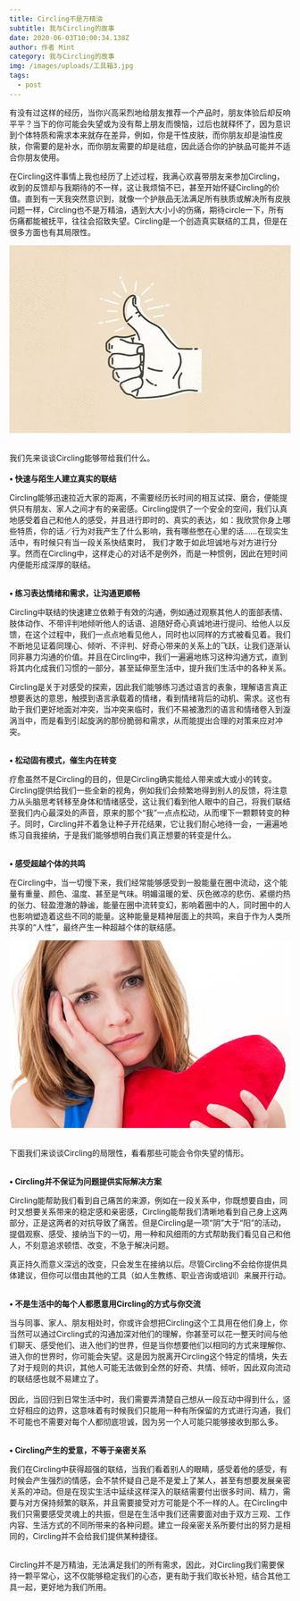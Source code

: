 ```yaml
---
title: Circling不是万精油
subtitle: 我与Circling的故事
date: 2020-06-03T10:00:34.138Z
author: 作者 Mint
category: 我与Circling的故事
img: /images/uploads/工具箱3.jpg
tags:
  - post
---
```

有没有过这样的经历，当你兴高采烈地给朋友推荐一个产品时，朋友体验后却反响平平？当下的你可能会失望或为没有帮上朋友而懊恼，过后也就释怀了，因为意识到个体特质和需求本来就存在差异，例如，你是干性皮肤，而你朋友却是油性皮肤，你需要的是补水，而你朋友需要的却是祛痘，因此适合你的护肤品可能并不适合你朋友使用。

在Circling这件事情上我也经历了上述过程，我满心欢喜带朋友来参加Circling，收到的反馈却与我期待的不一样，这让我烦恼不已，甚至开始怀疑Circling的价值。直到有一天我突然意识到，就像一个护肤品无法满足所有肤质或解决所有皮肤问题一样，Circling也不是万精油，遇到大大小小的伤痛，期待circle一下，所有伤痛都能被抚平，往往会招致失望。Circling是一个创造真实联结的工具，但是在很多方面也有其局限性。

![](/images/uploads/9dddc36875e5480c6f3239de180658d7.jpg)

\
我们先来谈谈Circling能够带给我们什么。\
\
**•	快速与陌生人建立真实的联结** 

Circling能够迅速拉近大家的距离，不需要经历长时间的相互试探、磨合，便能提供只有朋友、家人之间才有的亲密感。Circling提供了一个安全的空间，我们认真地感受着自己和他人的感受，并且进行即时的、真实的表达，如：我欣赏你身上哪些特质，你的话／行为对我产生了什么影响，我有哪些憋在心里的话……在现实生活中，有时候只有当一段关系快结束时， 我们才敢于如此坦诚地与对方进行分享。然而在Circling中，这样走心的对话不是例外，而是一种惯例，因此在短时间内便能形成深厚的联结。

\
**•	练习表达情绪和需求，让沟通更顺畅** 

Circling中联结的快速建立依赖于有效的沟通，例如通过观察其他人的面部表情、肢体动作、不带评判地倾听他人的话语、追随好奇心真诚地进行提问、给他人以反馈，在这个过程中，我们一点点地看见他人，同时也以同样的方式被看见着。我们不断地见证着同理心、倾听、不评判、好奇心带来的关系上的飞跃，让我们逐渐认同非暴力沟通的价值。并且在Circling中，我们一遍遍地练习这种沟通方式，直到将其内化成我们习惯的一部分，甚至延伸至生活中，提升我们生活中的各种关系。

 Circling是关于对感受的探索，因此我们能够练习透过语言的表象，理解语言真正想要表达的意思，触摸到语言承载着的情绪，看到情绪背后的动机、需求。这也有助于我们更好地面对冲突，当冲突来临时，我们不易被激烈的语言和情绪卷入到漩涡当中，而是看到引起旋涡的那份脆弱和需求，从而能提出合理的对策来应对冲突。

\
**•	松动固有模式，催生内在转变** 

疗愈虽然不是Circling的目的，但是Circling确实能给人带来或大或小的转变。Circling提供给我们一些全新的视角，例如我们会频繁地得到别人的反馈，将注意力从头脑思考转移至身体和情绪感受，这让我们看到他人眼中的自己，将我们联结至我们内心最深处的声音，原来的那个“我”一点点松动，从而埋下一颗颗转变的种子。同时，Circling并不着急让种子开花结果，它让我们耐心地待一会，一遍遍地练习自我接纳，于是我们能够想明白我们真正想要的转变是什么。

\
**•	感受超越个体的共鸣** 

在Circling中，当一切慢下来，我们经常能够感受到一股能量在圈中流动，这个能量有重量、颜色、温度、甚至是气味。明媚温暖的爱、灰色微凉的悲伤、紧绷灼热的张力、轻盈澄澈的静谧，能量在圈中流转变幻，影响着圈中的人，同时圈中的人也影响塑造着这些不同的能量。这种能量是精神层面上的共鸣，来自于作为人类所共享的“人性”，最终产生一种超越个体的联结感。



![](/images/uploads/3268da196e6b3aa4b7fd225064345737.jpg)

\
下面我们来谈谈Circling的局限性，看看那些可能会令你失望的情形。

\
**•	Circling并不保证为问题提供实际解决方案** 

Circling能帮助我们看到自己痛苦的来源，例如在一段关系中，你既想要自由，同时又想要关系带来的稳定感和亲密感，Circling能帮我们清晰地看到自己身上这两部分，正是这两者的对抗导致了痛苦。但是Circling是一项“阴”大于“阳”的活动，提倡观察、感受、接纳当下的一切，用一种和风细雨的方式帮助我们看见自己和他人，不刻意追求顿悟、改变，不急于解决问题。 

真正持久而意义深远的改变，只会发生在接纳以后。尽管Circling不会给你提供具体建议，但你可以借由其他的工具（如人生教练、职业咨询或培训）来展开行动。 

\
**•	不是生活中的每个人都愿意用Circling的方式与你交流** 

当与同事、家人、朋友相处时，你或许会想把Circling这个工具用在他们身上，你当然可以通过Circling式的沟通加深对他们的理解，你甚至可以花一整天时间与他们聊天、感受他们、进入他们的世界，但是当你想要他们以相同的方式来理解你、进入你的世界时，你可能会失望。这是因为脱离开Circling这个特定的情境，失去了对于规则的共识，其他人可能无法做到全然的好奇、共情、倾听，因此双向流动的联结感也就不易建立了。\
\
因此，当回归到日常生活中时，我们需要弄清楚自己想从一段互动中得到什么，竖立好相应的边界，这意味着有时候我们只能用一种有所保留的方式进行沟通，我们不可能也不需要对每个人都彻底坦诚，因为另一个人可能只能够接收到那么多。

\
**•	Circling产生的爱意，不等于亲密关系** 

我们在Circling中获得超强的联结，当我们看着别人的眼睛，感受着他的感受，有时候会产生强烈的情感，会不禁怀疑自己是不是爱上了某人，甚至有想要发展亲密关系的冲动。但是在现实生活中延续这样深入的联结需要付出很多时间、精力，需要与对方保持频繁的联系，并且需要接受对方可能是个不一样的人。在Circling中我们只需要感受灵魂上的共振，但是在生活中我们还需要面对由于双方三观、工作内容、生活方式的不同所带来的各种问题。建立一段亲密关系所要付出的努力是相同的，Circling并不会给我们提供某种捷径。

\
Circling并不是万精油，无法满足我们的所有需求，因此，对Circling我们需要保持一颗平常心，这不仅能够稳定我们的心态，更有助于我们取长补短，结合其他工具一起，更好地为我们所用。
